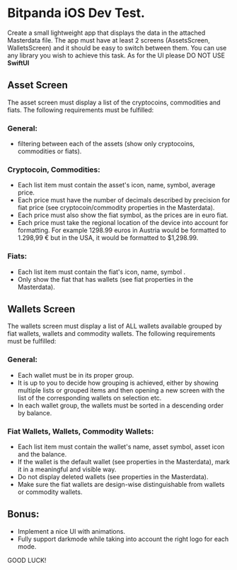 # Bitpanda iOS Dev Test.

Create a small lightweight app that displays the data in the attached Masterdata file. The app must have at least 2 screens (AssetsScreen, WalletsScreen) and it should be easy to switch between them.
You can use any library you wish to achieve this task. As for the UI please DO NOT USE __SwiftUI__ 

## Asset Screen

The asset screen must display a list of the cryptocoins, commodities and fiats. The following requirements must be fulfilled:

### General:

- filtering between each of the assets (show only cryptocoins, commodities or fiats).

### Cryptocoin, Commodities:

- Each list item must contain the asset's icon, name, symbol, average price. 
- Each price must have the number of decimals described by precision for fiat price (see cryptocoin/commodity properties in the Masterdata).
- Each price must also show the fiat symbol, as the prices are in euro fiat.
- Each price must take the regional location of the device into account for formatting. For example 1298.99 euros in Austria would be formatted to 1.298,99 € but in the USA, it would be formatted to $1,298.99.

### Fiats:

- Each list item must contain the fiat's icon, name, symbol .
- Only show the fiat that has wallets (see fiat properties in the Masterdata).

## Wallets Screen

The wallets screen must display a list of ALL wallets available grouped by fiat wallets, wallets and commodity wallets. The following requirements must be fulfilled:

### General:

- Each wallet must be in its proper group.
- It is up to you to decide how grouping is achieved, either by showing multiple lists or grouped items and then opening a new screen with the list of the corresponding wallets on selection etc.
- In each wallet group, the wallets must be sorted in a descending order by balance.

### Fiat Wallets, Wallets, Commodity Wallets:

- Each list item must contain the wallet's name, asset symbol, asset icon and the balance.
- If the wallet is the default wallet (see properties in the Masterdata), mark it in a meaningful and visible way.
- Do not display deleted wallets (see properties in the Masterdata).
- Make sure the fiat wallets are design-wise distinguishable from wallets or commodity wallets. 


## Bonus:
- Implement a nice UI with animations.
- Fully support darkmode while taking into account the right logo for each mode.


GOOD LUCK!

